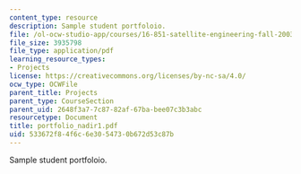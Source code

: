 ```yaml
---
content_type: resource
description: Sample student portfoloio.
file: /ol-ocw-studio-app/courses/16-851-satellite-engineering-fall-2003/533672f84f6c6e3054730b672d53c87b_portfolio_nadir1.pdf
file_size: 3935798
file_type: application/pdf
learning_resource_types:
- Projects
license: https://creativecommons.org/licenses/by-nc-sa/4.0/
ocw_type: OCWFile
parent_title: Projects
parent_type: CourseSection
parent_uid: 2648f3a7-7c87-82af-67ba-bee07c3b3abc
resourcetype: Document
title: portfolio_nadir1.pdf
uid: 533672f8-4f6c-6e30-5473-0b672d53c87b
---
```

Sample student portfoloio.